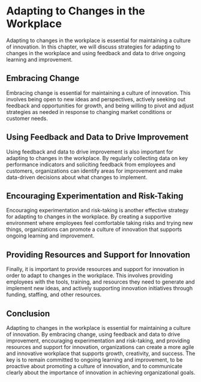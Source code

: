Adapting to Changes in the Workplace
================================================================================================

Adapting to changes in the workplace is essential for maintaining a culture of innovation. In this chapter, we will discuss strategies for adapting to changes in the workplace and using feedback and data to drive ongoing learning and improvement.

Embracing Change
----------------

Embracing change is essential for maintaining a culture of innovation. This involves being open to new ideas and perspectives, actively seeking out feedback and opportunities for growth, and being willing to pivot and adjust strategies as needed in response to changing market conditions or customer needs.

Using Feedback and Data to Drive Improvement
--------------------------------------------

Using feedback and data to drive improvement is also important for adapting to changes in the workplace. By regularly collecting data on key performance indicators and soliciting feedback from employees and customers, organizations can identify areas for improvement and make data-driven decisions about what changes to implement.

Encouraging Experimentation and Risk-Taking
-------------------------------------------

Encouraging experimentation and risk-taking is another effective strategy for adapting to changes in the workplace. By creating a supportive environment where employees feel comfortable taking risks and trying new things, organizations can promote a culture of innovation that supports ongoing learning and improvement.

Providing Resources and Support for Innovation
----------------------------------------------

Finally, it is important to provide resources and support for innovation in order to adapt to changes in the workplace. This involves providing employees with the tools, training, and resources they need to generate and implement new ideas, and actively supporting innovation initiatives through funding, staffing, and other resources.

Conclusion
----------

Adapting to changes in the workplace is essential for maintaining a culture of innovation. By embracing change, using feedback and data to drive improvement, encouraging experimentation and risk-taking, and providing resources and support for innovation, organizations can create a more agile and innovative workplace that supports growth, creativity, and success. The key is to remain committed to ongoing learning and improvement, to be proactive about promoting a culture of innovation, and to communicate clearly about the importance of innovation in achieving organizational goals.
